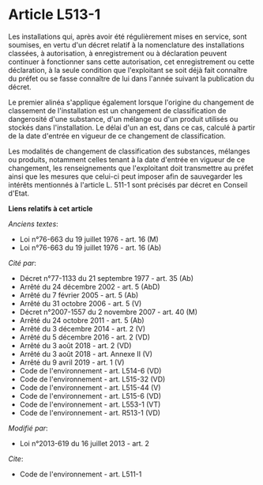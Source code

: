 # Article L513-1

Les installations qui, après avoir été régulièrement mises en service, sont soumises, en vertu d'un décret relatif à la
nomenclature des installations classées, à autorisation, à enregistrement ou à déclaration peuvent continuer à fonctionner
sans cette autorisation, cet enregistrement ou cette déclaration, à la seule condition que l'exploitant se soit déjà fait
connaître du préfet ou se fasse connaître de lui dans l'année suivant la publication du décret.

Le premier alinéa s'applique également lorsque l'origine du changement de classement de l'installation est un changement de
classification de dangerosité d'une substance, d'un mélange ou d'un produit utilisés ou stockés dans l'installation. Le délai
d'un an est, dans ce cas, calculé à partir de la date d'entrée en vigueur de ce changement de classification. 

Les modalités de changement de classification des substances, mélanges ou produits, notamment celles tenant à la date
d'entrée en vigueur de ce changement, les renseignements que l'exploitant doit transmettre au préfet ainsi que les mesures
que celui-ci peut imposer afin de sauvegarder les intérêts mentionnés à l'article L. 511-1 sont précisés par décret en
Conseil d'Etat.

**Liens relatifs à cet article**

_Anciens textes_:

  - Loi n°76-663 du 19 juillet 1976 - art. 16 (M)
  - Loi n°76-663 du 19 juillet 1976 - art. 16 (Ab)

_Cité par_:

  - Décret n°77-1133 du 21 septembre 1977 - art. 35 (Ab)
  - Arrêté du 24 décembre 2002 - art. 5 (AbD)
  - Arrêté du 7 février 2005 - art. 5 (Ab)
  - Arrêté du 31 octobre 2006 - art. 5 (V)
  - Décret n°2007-1557 du 2 novembre 2007 - art. 40 (M)
  - Arrêté du 24 octobre 2011 - art. 5 (Ab)
  - Arrêté du 3 décembre 2014 - art. 2 (V)
  - Arrêté du 5 décembre 2016 - art. 2 (VD)
  - Arrêté du 3 août 2018 - art. 2 (VD)
  - Arrêté du 3 août 2018 - art. Annexe II (V)
  - Arrêté du 9 avril 2019 - art. 1 (V)
  - Code de l'environnement - art. L514-6 (VD)
  - Code de l'environnement - art. L515-32 (VD)
  - Code de l'environnement - art. L515-44 (V)
  - Code de l'environnement - art. L515-6 (VD)
  - Code de l'environnement - art. L553-1 (VT)
  - Code de l'environnement - art. R513-1 (VD)

_Modifié par_:

  - Loi n°2013-619 du 16 juillet 2013 - art. 2

_Cite_:

  - Code de l'environnement - art. L511-1
